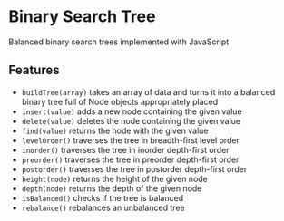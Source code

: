 # Binary Search Tree

Balanced binary search trees implemented with JavaScript

## Features

- `buildTree(array)` takes an array of data and turns it into a balanced binary tree full of Node objects appropriately placed
- `insert(value)` adds a new node containing the given value
- `delete(value)` deletes the node containing the given value
- `find(value)` returns the node with the given value
- `levelOrder()` traverses the tree in breadth-first level order
- `inorder()` traverses the tree in inorder depth-first order
- `preorder()` traverses the tree in preorder depth-first order
- `postorder()` traverses the tree in postorder depth-first order
- `height(node)` returns the height of the given node
- `depth(node)` returns the depth of the given node
- `isBalanced()` checks if the tree is balanced
- `rebalance()` rebalances an unbalanced tree